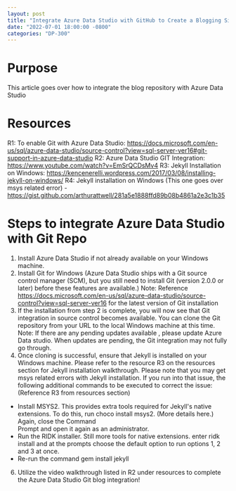 ```yaml
---
layout: post
title: "Integrate Azure Data Studio with GitHub to Create a Blogging Site"
date: "2022-07-01 18:00:00 -0800"
categories: "DP-300"
---
```


# Purpose

This article goes over how to integrate the blog repository with Azure Data Studio

# Resources

R1: To enable Git with Azure Data Studio: https://docs.microsoft.com/en-us/sql/azure-data-studio/source-control?view=sql-server-ver16#git-support-in-azure-data-studio
R2:  Azure Data Studio GIT Integration: https://www.youtube.com/watch?v=EmSrQCDsMv4
R3: Jekyll Installation on Windows: https://kencenerelli.wordpress.com/2017/03/08/installing-jekyll-on-windows/
R4: Jekyll installation on Windows (This one goes over msys related error) - https://gist.github.com/arthurattwell/281a5e1888ffd89b08b4861a2e3c1b35 

# Steps to integrate Azure Data Studio with Git Repo

1. Install Azure Data Studio if not already available on your Windows machine.
2. Install Git for Windows (Azure Data Studio ships with a Git source control manager (SCM), but you still need to install Git (version 2.0.0 or later) before these features are available.) 
Note: Reference https://docs.microsoft.com/en-us/sql/azure-data-studio/source-control?view=sql-server-ver16 for the latest version of Git installation
3. If the installation from step 2 is complete, you will now see that Git integration in source control becomes available. You can clone the Git repository from your URL to the local Windows machine at this time.  
Note: If there are any pending updates available , please update Azure Data studio. When updates are pending, the Git integration may not fully go through. 
5. Once cloning is successful, ensure that Jekyll is installed on your Windows machine. Please refer to the resource R3 on the resources section for Jekyll installation walkthrough. Please note that you may get msys related errors with Jekyll installation. If you run into that issue, the following additional commands to be executed to correct the issue: (Reference R3 from resources section)
* Install MSYS2. This provides extra tools required for Jekyll's native extensions. To do this, run choco install msys2. (More details here.) Again, close the Command  
  Prompt and open it again as an administrator.
* Run the RIDK installer. Still more tools for native extensions. enter ridk install and at the prompts choose the default option to run options 1, 2 and 3 at once. 
* Re-run the command gem install jekyll
6. Utilize the video walkthrough listed in R2 under resources to complete the Azure Data Studio Git blog integration!

